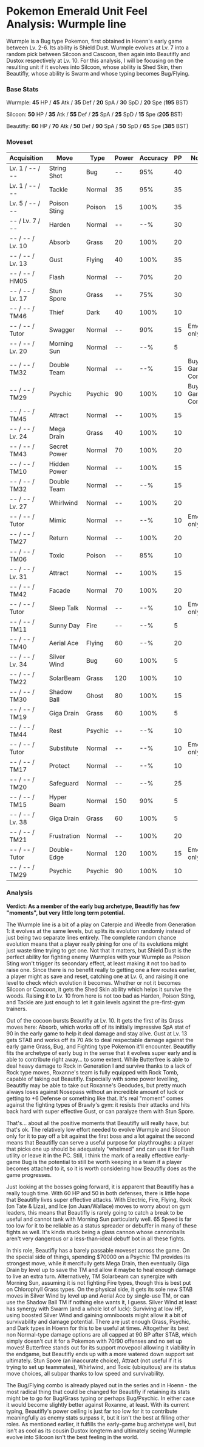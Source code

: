 # Pokemon Emerald Unit Feel Analysis: Wurmple line

Wurmple is a Bug type Pokemon, first obtained in Hoenn's early game between Lv. 2-6. Its ability is Shield Dust. Wurmple evolves at Lv. 7 into a random pick between Silcoon and Cascoon, then again into Beautifly and Dustox respectively at Lv. 10. For this analysis, I will be focusing on the resulting unit if it evolves into Silcoon, whose ability is Shed Skin, then Beautifly, whose ability is Swarm and whose typing becomes Bug/Flying. 

### Base Stats

Wurmple: **45** HP / **45** Atk / **35** Def / **20** SpA / **30** SpD / **20** Spe (**195** BST)

Silcoon: **50** HP / **35** Atk / **55** Def / **25** SpA / **25** SpD / **15** Spe (**205** BST)

Beautifly: **60** HP / **70** Atk / **50** Def / **90** SpA / **50** SpD / **65** Spe (**385** BST)

### Moveset

| Acquisition      | Move         | Type    | Power | Accuracy | PP | Notes              |
|------------------|--------------|---------|-------|----------|----|--------------------|
| Lv. 1 / -- / --  | String Shot  | Bug     | --    | 95%      | 40 |                    |
| Lv. 1 / -- / --  | Tackle       | Normal  | 35    | 95%      | 35 |                    |
| Lv. 5 / -- / --  | Poison Sting | Poison  | 15    | 100%     | 35 |                    |
| -- / Lv. 7 / --  | Harden       | Normal  | --    | --%      | 30 |                    |
| -- / -- / Lv. 10 | Absorb       | Grass   | 20    | 100%     | 20 |                    |
| -- / -- / Lv. 13 | Gust         | Flying  | 40    | 100%     | 35 |                    |
| -- / -- / HM05   | Flash        | Normal  | --    | 70%      | 20 |                    |
| -- / -- / Lv. 17 | Stun Spore   | Grass   | --    | 75%      | 30 |                    |
| -- / -- / TM46   | Thief        | Dark    | 40    | 100%     | 10 |                    |
| -- / -- / Tutor  | Swagger      | Normal  | --    | 90%      | 15 | Emerald only       |
| -- / -- / Lv. 20 | Morning Sun  | Normal  | --    | --%      | 5  |                    |
| -- / -- / TM32   | Double Team  | Normal  | --    | --%      | 15 | Buy at Game Corner |
| -- / -- / TM29   | Psychic      | Psychic | 90    | 100%     | 10 | Buy at Game Corner |
| -- / -- / TM45   | Attract      | Normal  | --    | 100%     | 15 |                    |
| -- / -- / Lv. 24 | Mega Drain   | Grass   | 40    | 100%     | 10 |                    |
| -- / -- / TM43   | Secret Power | Normal  | 70    | 100%     | 20 |                    |
| -- / -- / TM10   | Hidden Power | Normal  | --    | 100%     | 15 |                    |
| -- / -- / TM32   | Double Team  | Normal  | --    | --%      | 15 |                    |
| -- / -- / Lv. 27 | Whirlwind    | Normal  | --    | 100%     | 20 |                    |
| -- / -- / Tutor  | Mimic        | Normal  | --    | --%      | 10 | Emerald only       |
| -- / -- / TM27   | Return       | Normal  | --    | 100%     | 20 |                    |
| -- / -- / TM06   | Toxic        | Poison  | --    | 85%      | 10 |                    |
| -- / -- / Lv. 31 | Attract      | Normal  | --    | 100%     | 15 |                    |
| -- / -- / TM42   | Facade       | Normal  | 70    | 100%     | 20 |                    |
| -- / -- / Tutor  | Sleep Talk   | Normal  | --    | --%      | 10 | Emerald only       |
| -- / -- / TM11   | Sunny Day    | Fire    | --    | --%      | 5  |                    |
| -- / -- / TM40   | Aerial Ace   | Flying  | 60    | --%      | 20 |                    |
| -- / -- / Lv. 34 | Silver Wind  | Bug     | 60    | 100%     | 5  |                    |
| -- / -- / TM22   | SolarBeam    | Grass   | 120   | 100%     | 10 |                    |
| -- / -- / TM30   | Shadow Ball  | Ghost   | 80    | 100%     | 15 |                    |
| -- / -- / TM19   | Giga Drain   | Grass   | 60    | 100%     | 5  |                    |
| -- / -- / TM44   | Rest         | Psychic | --    | --%      | 10 |                    |
| -- / -- / Tutor  | Substitute   | Normal  | --    | --%      | 10 | Emerald only       |
| -- / -- / TM17   | Protect      | Normal  | --    | --%      | 10 |                    |
| -- / -- / TM20   | Safeguard    | Normal  | --    | --%      | 25 |                    |
| -- / -- / TM15   | Hyper Beam   | Normal  | 150   | 90%      | 5  |                    |
| -- / -- / Lv. 38 | Giga Drain   | Grass   | 60    | 100%     | 5  |                    |
| -- / -- / TM21   | Frustration  | Normal  | --    | 100%     | 20 |                    |
| -- / -- / Tutor  | Double-Edge  | Normal  | 120   | 100%     | 15 | Emerald only       |
| -- / -- / TM29   | Psychic      | Psychic | 90    | 100%     | 10 |                    |

### Analysis

**Verdict: As a member of the early bug archetype, Beautifly has few "moments", but very little long term potential.**

The Wurmple line is a bit of a play on Caterpie and Weedle from Generation 1: it evolves at the same levels, but splits its evolution randomly instead of just being two separate lines entirely. The complete random chance evolution means that a player really pining for one of its evolutions might just waste time trying to get one. Not that it matters, but Shield Dust is the perfect ability for fighting enemy Wurmples with your Wurmple as Poison Sting won't trigger its secondary effect, at least making it not too bad to raise one. Since there is no benefit really to getting one a few routes earlier, a player might as save and reset, catching one at Lv. 6, and raising it one level to check which evolution it becomes. Whether or not it becomes Silcoon or Cascoon, it gets the Shed Skin ability which helps it survive the woods. Raising it to Lv. 10 from here is not too bad as Harden, Poison Sting, and Tackle are just enough to let it gain levels against the pre-first-gym trainers.

Out of the cocoon bursts Beautifly at Lv. 10. It gets the first of its Grass moves here: Absorb, which works off of its initially impressive SpA stat of 90 in the early game to help it deal damage and stay alive. Gust at Lv. 13 gets STAB and works off its 70 Atk to deal respectable damage against the early game Grass, Bug, and Fighting type Pokemon it'll encounter. Beautifly fits the archetype of early bug in the sense that it evolves super early and is able to contribute right away... to some extent. While Butterfree is able to deal heavy damage to Rock in Generation I and survive thanks to a lack of Rock type moves, Roxanne's team is fully equipped with Rock Tomb, capable of taking out Beautifly. Especially with some power levelling, Beautifly may be able to take out Roxanne's Geodudes, but pretty much always loses against Nosepass without an incredible amount of luck or getting to +6 Defense or something like that. It's real "moment" comes against the fighting types of Brawly's gym: it resists their attacks and hits back hard with super effective Gust, or can paralyze them with Stun Spore.

That's... about all the positive moments that Beautifly will really have, but that's ok. The relatively low effort needed to evolve Wurmple and Silcoon only for it to pay off a bit against the first boss and a lot against the second means that Beautifly can serve a useful purpose for playthroughs: a player that picks one up should be adequately "whelmed" and can use it for Flash utility or leave it in the PC. Still, I think the mark of a really effective early-game Bug is the potential to still be worth keeping in a team if a player becomes attached to it, so it is worth considering how Beautifly does as the game progresses.

Just looking at the bosses going forward, it is apparent that Beautifly has a really tough time. With 60 HP and 50 in both defenses, there is little hope that Beautifly lives super effective attacks. With Electric, Fire, Flying, Rock (on Tate & Liza), and Ice (on Juan/Wallace) moves to worry about on gym leaders, this means that Beautifly is rarely going to catch a break to be useful and cannot tank with Morning Sun particularly well. 65 Speed is far too low for it to be reliable as a status spreader or debuffer in many of these fights as well. It's kinda stuck being a glass cannon whose cannonballs aren't very dangerous or a less-than-ideal debuff bot in all these fights.

In this role, Beautifly has a barely passable moveset across the game. On the special side of things, spending $70000 on a Psychic TM provides its strongest move, while it mercifully gets Mega Drain, then eventually Giga Drain by level up to save the TM and allow it maybe to heal enough damage to live an extra turn. Alternatively, TM Solarbeam can synergize with Morning Sun, assuming it is not fighting Fire types, though this is best put on Chlorophyll Grass types. On the physical side, it gets its sole new STAB moves in Silver Wind by level up and Aerial Ace by single-use TM, or can use the Shadow Ball TM if nothing else wants it, I guess. Silver Wind at least has synergy with Swarm (and a whole lot of luck): Surviving at low HP, using boosted Silver Wind and gaining omniboosts might allow it a bit of survivability and damage potential. There are just enough Grass, Psychic, and Dark types in Hoenn for this to be useful at times. Altogether its best non Normal-type damage options are all capped at 90 BP after STAB, which simply doesn't cut it for a Pokemon with 70/90 offenses and no set up moves! Butterfree stands out for its support movepool allowing it viability in the endgame, but Beautifly ends up with a more watered down support set ultimately. Stun Spore (an inaccurate choice), Attract (not useful if it is trying to set up teammates), Whirlwind, and Toxic (ubiquitous) are its status move choices, all subpar thanks to low speed and survivability.

The Bug/Flying combo is already played out in the series and in Hoenn - the most radical thing that could be changed for Beautifly if retaining its stats might be to go for Bug/Grass typing or perhaps Bug/Psychic. In either case it would become slightly better against Roxanne, at least. With its current typing, Beautifly's power ceiling is just far too low for it to contribute meaningfully as enemy stats surpass it, but it isn't the best at filling other roles. As mentioned earlier, it fulfills the early-game bug archetype well, but isn't as cool as its cousin Dustox longterm and ultimately seeing Wurmple evolve into Silcoon isn't the best feeling in the world.